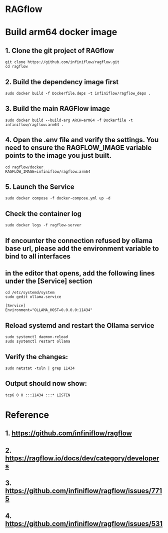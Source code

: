 # RAGflow

# Build arm64 docker image
## 1. Clone the git project of RAGflow
```
git clone https://github.com/infiniflow/ragflow.git
cd ragflow 
```
## 2. Build the dependency image first
```
sudo docker build -f Dockerfile.deps -t infiniflow/ragflow_deps .
```
## 3. Build the main RAGFlow image
```
sudo docker build --build-arg ARCH=arm64 -f Dockerfile -t infiniflow/ragflow:arm64 .
```
## 4. Open the .env file and verify the settings. You need to ensure the RAGFLOW_IMAGE variable points to the image you just built.
```
cd ragflow/docker
RAGFLOW_IMAGE=infiniflow/ragflow:arm64
```
## 5. Launch the Service
```
sudo docker compose -f docker-compose.yml up -d
```

## Check the container log 
```
sudo docker logs -f ragflow-server
```

## If encounter the connection refused by ollama base url, please add the environment variable to bind to all interfaces
## in the editor that opens, add the following lines under the [Service] section
```
cd /etc/systemd/system
sudo gedit ollama.service

[Service]
Environment="OLLAMA_HOST=0.0.0.0:11434"
```

## Reload systemd and restart the Ollama service
```
sudo systemctl daemon-reload
sudo systemctl restart ollama
```

## Verify the changes:
```
sudo netstat -tuln | grep 11434
```

## Output should now show:
```
tcp6 0 0 :::11434 :::* LISTEN
```

# Reference
## 1. https://github.com/infiniflow/ragflow
## 2. https://ragflow.io/docs/dev/category/developers
## 3. https://github.com/infiniflow/ragflow/issues/7715
## 4. https://github.com/infiniflow/ragflow/issues/531

